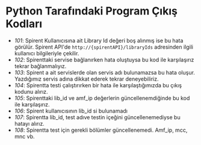# Python Tarafındaki Program Çıkış Kodları

- _101_: Spirent Kullanıcısına ait Library Id değeri boş alınmış ise bu hata görülür. Spirent API'de `http://{spirentAPI}/libraryIds` adresinden ilgili kullanıcı bilgileriyle çekilir.
- _102_: Spirenttaki servise bağlanırken hata oluştuysa bu kod ile karşılaşırız tekrar bağlanmalıyız.
- _103_: Spirent a ait servislerde olan servis adı bulunamazsa bu hata oluşur. Yazdığımız servis adına dikkat ederek tekrar deneyebiliriz.
- _104_: Spirentta testi çalıştırırken bir hata ile karşılaştığımızda bu çıkış kodunu alırız.
- _105_: Spirenttaki lib_id ve amf_ip değerlerin güncellenemdiğinde bu kod ile karşılaşırız.
- _106_: Spirent kullanıcısının lib_id si bulunamadı
- _107_: Spirentta lib_id, test adıve testin içeğini güncellenemediyse bu hatayı alırız.
- _108_: Spirentta test için gerekli bölümler güncellenemedi. Amf_ip, mcc, mnc vb.
